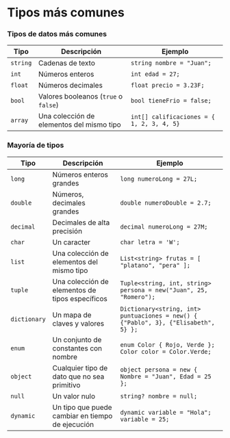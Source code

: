 # Tipos más comunes

### Tipos de datos más comunes

| Tipo       | Descripción                               | Ejemplo                                  |
|------------|-------------------------------------------|------------------------------------------|
| `string`   | Cadenas de texto                          | `string nombre = "Juan";`                |
| `int`      | Números enteros                           | `int edad = 27;`                         |
| `float`     | Números decimales                         | `float precio = 3.23F;`                   |
| `bool`     | Valores booleanos (`true` o `false`)      | `bool tieneFrio = false;`                |
| `array`    | Una colección de elementos del mismo tipo | `int[] calificaciones = { 1, 2, 3, 4, 5}` |

### Mayoría de tipos

| Tipo         | Descripción                                      | Ejemplo                                                                            |
|--------------|--------------------------------------------------|------------------------------------------------------------------------------------|
| `long`       | Números enteros grandes                          | `long numeroLong = 27L;`                                                           |
| `double`     | Números, decimales grandes                       | `double numeroDouble = 2.7;`                                                       |
| `decimal`    | Decimales de alta precisión                      | `decimal numeroLong = 27M;`                                                        |
| `char`       | Un caracter                                      | `char letra = 'W';`                                                                |
| `list`       | Una colección de elementos del mismo tipo        | `List<string> frutas = [ "platano", "pera" ];`                                     |
| `tuple`      | Una colección de elementos de tipos específicos   | `Tuple<string, int, string> persona = new("Juan", 25, "Romero");`                  |
| `dictionary` | Un mapa de claves y valores                      | `Dictionary<string, int> puntuaciones = new() { {"Pablo", 3}, {"Elisabeth", 5} };` |
| `enum`       | Un conjunto de constantes con nombre             | `enum Color { Rojo, Verde };` `Color color = Color.Verde;`                         |
| `object`     | Cualquier tipo de dato que no sea primitivo      | `object persona = new { Nombre = "Juan", Edad = 25 };`                             |
| `null`       | Un valor nulo                                    | `string? nombre = null;`                                                           |
| `dynamic`    | Un tipo que puede cambiar en tiempo de ejecución | `dynamic variable = "Hola";` `variable = 25;`                                      |
